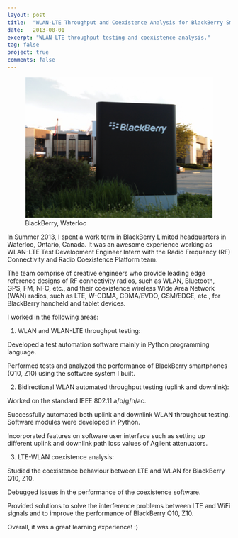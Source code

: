 ```yaml
---
layout: post
title:  "WLAN-LTE Throughput and Coexistence Analysis for BlackBerry Smartphones"
date:   2013-08-01
excerpt: "WLAN-LTE throughput testing and coexistence analysis."
tag: false 
project: true
comments: false
---
```

<figure>
	<img src="/assets/img/BlackBerry-Waterloo.png">
	<figcaption> BlackBerry, Waterloo </figcaption>
</figure>

In Summer 2013, I spent a work term in BlackBerry Limited headquarters in Waterloo, Ontario, Canada. It was an awesome experience working as WLAN-LTE Test Development Engineer Intern with the Radio Frequency (RF) Connectivity and Radio Coexistence Platform team.

The team comprise of creative engineers who provide leading edge reference designs of RF connectivity radios, such as WLAN, Bluetooth, GPS, FM, NFC, etc., and their coexistence wireless Wide Area Network (WAN) radios, such as LTE, W-CDMA, CDMA/EVDO, GSM/EDGE, etc., for BlackBerry handheld and tablet devices.

I worked in the following areas:

1. WLAN and WLAN-LTE throughput testing:

Developed a test automation software mainly in Python programming language.

Performed tests and analyzed the performance of BlackBerry smartphones (Q10, Z10) using the software system I built.

2. Bidirectional WLAN automated throughput testing (uplink and downlink):

Worked on the standard IEEE 802.11 a/b/g/n/ac.

Successfully automated both uplink and downlink WLAN throughput testing. Software modules were developed in Python.

Incorporated features on software user interface such as setting up different uplink and downlink path loss values of Agilent attenuators.

3. LTE-WLAN coexistence analysis:

Studied the coexistence behaviour between LTE and WLAN for BlackBerry Q10, Z10.

Debugged issues in the performance of the coexistence software.

Provided solutions to solve the interference problems between LTE and WiFi signals and to improve the performance of BlackBerry Q10, Z10.

Overall, it was a great learning experience! :)

